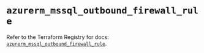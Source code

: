 # `azurerm_mssql_outbound_firewall_rule`

Refer to the Terraform Registry for docs: [`azurerm_mssql_outbound_firewall_rule`](https://registry.terraform.io/providers/hashicorp/azurerm/3.93.0/docs/resources/mssql_outbound_firewall_rule).

